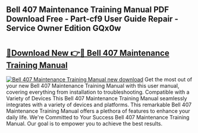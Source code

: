## Bell 407 Maintenance Training Manual PDF Download Free - Part-cf9 User Guide Repair - Service Owner Edition GQx0w

# <h2><a href="http://bc82495.oget.top/?id=Bell+407+Maintenance+Training+Manual">🔗Download New 👉🔴 Bell 407 Maintenance Training Manual</a></h2>

[![Bell 407 Maintenance Training Manual new download](https://i.imgur.com/5g1atiW.png)](http://bc82495.oget.top/?id=Bell+407+Maintenance+Training+Manual)
Get the most out of your new Bell 407 Maintenance Training Manual with this user manual, covering everything from installation to troubleshooting. Compatible with a Variety of Devices This Bell 407 Maintenance Training Manual seamlessly integrates with a variety of devices and platforms. This remarkable Bell 407 Maintenance Training Manual offers a plethora of features to enhance your daily life. We're Committed to Your Success Bell 407 Maintenance Training Manual. Our goal is to empower you to achieve the best results.
